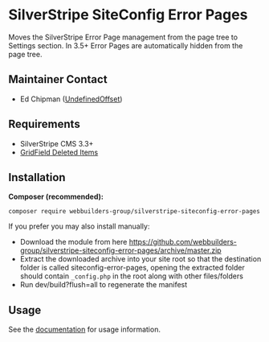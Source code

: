 SilverStripe SiteConfig Error Pages
=================
Moves the SilverStripe Error Page management from the page tree to Settings section. In 3.5+ Error Pages are automatically hidden from the page tree.

## Maintainer Contact
* Ed Chipman ([UndefinedOffset](https://github.com/UndefinedOffset))


## Requirements
* SilverStripe CMS 3.3+
* [GridField Deleted Items](https://github.com/webbuilders-group/gridfield-deleted-items)


## Installation
__Composer (recommended):__
```
composer require webbuilders-group/silverstripe-siteconfig-error-pages
```


If you prefer you may also install manually:
* Download the module from here https://github.com/webbuilders-group/silverstripe-siteconfig-error-pages/archive/master.zip
* Extract the downloaded archive into your site root so that the destination folder is called siteconfig-error-pages, opening the extracted folder should contain ``_config.php`` in the root along with other files/folders
* Run dev/build?flush=all to regenerate the manifest


## Usage
See the [documentation](docs/en) for usage information.
